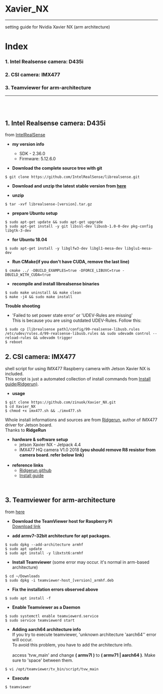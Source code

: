 # Xavier_NX
***
setting guide for Nvidia Xavier NX (arm architecture)
# Index
### 1. Intel Realsense camera: D435i
### 2. CSI camera: IMX477
### 3. Teamviewer for arm-architecture
***
<br><br>

## 1. Intel Realsense camera: D435i
from [IntelRealSense](https://github.com/IntelRealSense/librealsense/blob/master/doc/installation.md)
+ **my version info**
    + SDK - 2.36.0
    + Firmware: 5.12.6.0


+ **Download the complete source tree with git**
```
$ git clone https://github.com/IntelRealSense/librealsense.git
```

+ **Download and unzip the latest stable version from [here](https://github.com/IntelRealSense/librealsense/releases)**

+ **unzip**
```
$ tar -xvf librealsense-[version].tar.gz
```
+ **prepare Ubuntu setup**
```
$ sudo apt-get update && sudo apt-get upgrade
$ sudo apt-get install -y git libssl-dev libusb-1.0-0-dev pkg-config libgtk-3-dev
```

+ **for Ubuntu 18.04**
```
$ sudo apt-get install -y libglfw3-dev libgl1-mesa-dev libglu1-mesa-dev
```

+ **Run CMake(if you don't have CUDA, remove the last line)**
```
$ cmake ../ -DBUILD_EXAMPLES=true -DFORCE_LIBUVC=true -DBUILD_WITH_CUDA=true
```
+ **recompile and install librealsense binaries**
```
$ sudo make uninstall && make clean
$ make -j4 && sudo make install
```

**Trouble shooting**
+ 'Failed to set power state error' or 'UDEV-Rules are missing' <br>
This is because you are using outdated UDEV-Rules. Follow this:
```
$ sudo cp [librealsense path]/config/99-realsense-libusb.rules /etc/udev/rules.d/99-realsense-libusb.rules && sudo udevadm control --reload-rules && udevadm trigger
$ reboot
```


## 2. CSI camera: IMX477
shell script for using IMX477 Raspberry camera with Jetson Xavier NX is included.<br>
This script is just a automated collection of install commands from [Install guide(Ridgerun)](https://developer.ridgerun.com/wiki/index.php?title=Raspberry_Pi_HQ_camera_IMX477_Linux_driver_for_Jetson#Compatibility_with_NVIDIA.C2.AEJetson.E2.84.A2_Platforms).<br>
+ **usage**
```
$ git clone https://github.com/zinuok/Xavier_NX.git
$ cd Xavier_NX
$ chmod +x imx477.sh && ./imx477.sh
```

Whole install informations and sources are from [Ridgerun](https://github.com/RidgeRun/NVIDIA-Jetson-IMX477-RPIV3), author of IMX477 driver for Jetson board.<br> 
Thanks to **RidgeRun**
<br>
+ **hardware & software setup**
    + jetson Xavier NX - Jetpack 4.4
    + IMX477 HQ camera V1.0 2018 **(you should remove R8 resistor from camera board. refer below link)**
    <br>
+ **reference links**
    + [Ridgerun github](https://github.com/RidgeRun/NVIDIA-Jetson-IMX477-RPIV3)
    + [Install guide](https://developer.ridgerun.com/wiki/index.php?title=Raspberry_Pi_HQ_camera_IMX477_Linux_driver_for_Jetson#Compatibility_with_NVIDIA.C2.AEJetson.E2.84.A2_Platforms)
<br>

## 3. Teamviewer for arm-architecture
from [here](https://medium.com/@hmurari/how-to-install-teamviewer-on-a-jetson-nano-38080f87f039)
+ **Download the TeamViewer host for Raspberry Pi**<br>
[Download link](https://www.teamviewer.com/en-us/download/raspberry-pi/)

+ **add armv7–32bit architecture for apt packages.**
```
$ sudo dpkg --add-architecture armhf
$ sudo apt update
$ sudo apt install -y libxtst6:armhf
```

+ **Install Teamviewer** (some error may occur. it's normal in arm-based architecture)
```
$ cd ~/Downloads
$ sudo dpkg -i teamviewer-host_[version]_armhf.deb
```

+ **Fix the installation errors observed above**
```
$ sudo apt install -f
```

+ **Enable Teamviewer as a Daemon**
```
$ sudo systemctl enable teamviewerd.service
$ sudo service teamviewerd start
```

+ **Adding aarch64 architecture info**<br>
If you try to execute teamviewer, 'unknown architecture 'aarch64'' error will occur.<br>
To avoid this problem, you have to add the architecture info.<br><br>
access 'tvw_main' and change **( armv7l )** to **( armv71 | aarch64 )**. Make sure to 'space' between them.
```
$ vi /opt/teamviewer/tv_bin/script/tvw_main 
```



+ **Execute**
```
$ teamviewer
```

